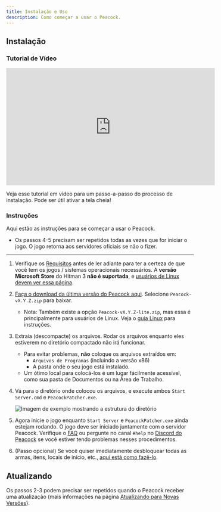 ```yaml
---
title: Instalação e Uso
description: Como começar a usar o Peacock.
---
```


## Instalação

### Tutorial de Vídeo

<iframe width="560" height="315" src="https://www.youtube-nocookie.com/embed/nF5ngiuDe5M?start=92" title="Player de vídeo do YouTube" frameborder="0" allow="autoplay; encrypted-media; picture-in-picture; web-share" referrerpolicy="strict-origin-when-cross-origin" allowfullscreen="true"></iframe>

Veja esse tutorial em vídeo para um passo-a-passo do processo de instalação. Pode ser útil ativar a tela cheia!

### Instruções

Aqui estão as instruções para se começar a usar o Peacock.

-   Os passos 4-5 precisam ser repetidos todas as vezes que for iniciar o jogo. O jogo retorna aos servidores oficiais se não o fizer.

---

1. Verifique os [Requisitos](./requirements.md) antes de ler adiante para ter a certeza de que você tem os jogos / sistemas operacionais necessários. A **versão Microsoft Store** do Hitman 3 **não é suportada**, e [usuários de Linux devem ver essa página](../guides/linux-setup.md).

2. [Faça o download da última versão do Peacock aqui](https://github.com/thepeacockproject/Peacock/releases/latest). Selecione `Peacock-vX.Y.Z.zip` para baixar.

    - Nota: Também existe a opção `Peacock-vX.Y.Z-lite.zip`, mas essa é principalmente para usuários de Linux. Veja o [guia Linux](../guides/linux-setup.md) para instruções.

3. Extraia (descompacte) os arquivos. Rodar os arquivos enquanto eles estiverem no diretório compactado não irá funcionar.

   - Para evitar problemas, **não** coloque os arquivos extraídos em:
     - `Arquivos de Programas` (incluindo a versão x86)
     - A pasta onde o seu jogo está instalado.
   - Um ótimo local para colocá-los é um lugar fácilmente acessível, como sua pasta de Documentos ou na Área de Trabalho.

4. Vá para o diretório onde colocou os arquivos, e execute ambos `Start Server.cmd` e `PeacockPatcher.exe`.

   ![Imagem de exemplo mostrando a estrutura do diretório](/img/patcher_and_server.png)

5. Agora inicie o jogo enquanto `Start Server` e `PeacockPatcher.exe` ainda estejam rodando. O jogo deve ser iniciado juntamente com o servidor Peacock. Verifique o [FAQ](./faq.md) ou pergunte no canal `#help` no [Discord do Peacock](https://thepeacockproject.org/discord) se você estiver tendo problemas nesses procedimentos.

6. (Passo opcional) Se você quiser imediatamente desbloquear todas as armas, itens, locais de início, etc., [aqui está como fazê-lo](../intel/faq.md#how-to-get-all-items).

## Atualizando

Os passos 2-3 podem precisar ser repetidos quando o Peacock receber uma atualização (mais informações na página [Atualizando para Novas Versões](./updating.md)).
